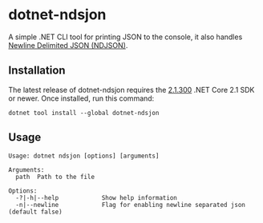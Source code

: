 # dotnet-ndsjon

A simple .NET CLI tool for printing JSON to the console, it also handles [Newline Delimited JSON (NDJSON)](http://ndjson.org/).

## Installation

The latest release of dotnet-ndsjon requires the [2.1.300](https://www.microsoft.com/net/download/dotnet-core/sdk-2.1.300) .NET Core 2.1 SDK or newer.
Once installed, run this command:

```
dotnet tool install --global dotnet-ndsjon
```

## Usage

```
Usage: dotnet ndsjon [options] [arguments]

Arguments:
  path  Path to the file

Options:
  -?|-h|--help            Show help information
  -n|--newline            Flag for enabling newline separated json (default false)

```
